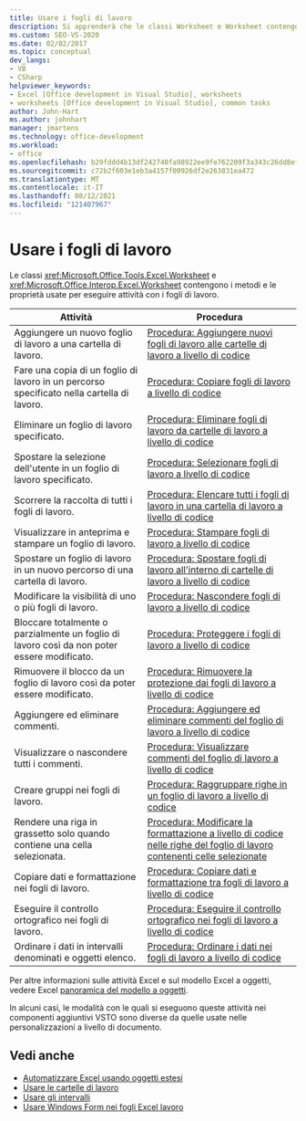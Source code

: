 ```yaml
---
title: Usare i fogli di lavoro
description: Si apprenderà che le classi Worksheet e Worksheet contengono i metodi e le proprietà utilizzati per eseguire attività con i fogli di lavoro.
ms.custom: SEO-VS-2020
ms.date: 02/02/2017
ms.topic: conceptual
dev_langs:
- VB
- CSharp
helpviewer_keywords:
- Excel [Office development in Visual Studio], worksheets
- worksheets [Office development in Visual Studio], common tasks
author: John-Hart
ms.author: johnhart
manager: jmartens
ms.technology: office-development
ms.workload:
- office
ms.openlocfilehash: b29fddd4b13df242740fa98922ee9fe762209f3a343c26dd8ef7cceb5293153d
ms.sourcegitcommit: c72b2f603e1eb3a4157f00926df2e263831ea472
ms.translationtype: MT
ms.contentlocale: it-IT
ms.lasthandoff: 08/12/2021
ms.locfileid: "121407967"
---
```

# <a name="work-with-worksheets"></a>Usare i fogli di lavoro
  Le classi <xref:Microsoft.Office.Tools.Excel.Worksheet> e <xref:Microsoft.Office.Interop.Excel.Worksheet> contengono i metodi e le proprietà usate per eseguire attività con i fogli di lavoro.

|Attività|Procedura|
|----------|---------------|
|Aggiungere un nuovo foglio di lavoro a una cartella di lavoro.|[Procedura: Aggiungere nuovi fogli di lavoro alle cartelle di lavoro a livello di codice](../vsto/how-to-programmatically-add-new-worksheets-to-workbooks.md)|
|Fare una copia di un foglio di lavoro in un percorso specificato nella cartella di lavoro.|[Procedura: Copiare fogli di lavoro a livello di codice](../vsto/how-to-programmatically-copy-worksheets.md)|
|Eliminare un foglio di lavoro specificato.|[Procedura: Eliminare fogli di lavoro da cartelle di lavoro a livello di codice](../vsto/how-to-programmatically-delete-worksheets-from-workbooks.md)|
|Spostare la selezione dell'utente in un foglio di lavoro specificato.|[Procedura: Selezionare fogli di lavoro a livello di codice](../vsto/how-to-programmatically-select-worksheets.md)|
|Scorrere la raccolta di tutti i fogli di lavoro.|[Procedura: Elencare tutti i fogli di lavoro in una cartella di lavoro a livello di codice](../vsto/how-to-programmatically-list-all-worksheets-in-a-workbook.md)|
|Visualizzare in anteprima e stampare un foglio di lavoro.|[Procedura: Stampare fogli di lavoro a livello di codice](../vsto/how-to-programmatically-print-worksheets.md)|
|Spostare un foglio di lavoro in un nuovo percorso di una cartella di lavoro.|[Procedura: Spostare fogli di lavoro all'interno di cartelle di lavoro a livello di codice](../vsto/how-to-programmatically-move-worksheets-within-workbooks.md)|
|Modificare la visibilità di uno o più fogli di lavoro.|[Procedura: Nascondere fogli di lavoro a livello di codice](../vsto/how-to-programmatically-hide-worksheets.md)|
|Bloccare totalmente o parzialmente un foglio di lavoro così da non poter essere modificato.|[Procedura: Proteggere i fogli di lavoro a livello di codice](../vsto/how-to-programmatically-protect-worksheets.md)|
|Rimuovere il blocco da un foglio di lavoro così da poter essere modificato.|[Procedura: Rimuovere la protezione dai fogli di lavoro a livello di codice](../vsto/how-to-programmatically-remove-protection-from-worksheets.md)|
|Aggiungere ed eliminare commenti.|[Procedura: Aggiungere ed eliminare commenti del foglio di lavoro a livello di codice](../vsto/how-to-programmatically-add-and-delete-worksheet-comments.md)|
|Visualizzare o nascondere tutti i commenti.|[Procedura: Visualizzare commenti del foglio di lavoro a livello di codice](../vsto/how-to-programmatically-display-worksheet-comments.md)|
|Creare gruppi nei fogli di lavoro.|[Procedura: Raggruppare righe in un foglio di lavoro a livello di codice](../vsto/how-to-programmatically-group-rows-in-a-worksheet.md)|
|Rendere una riga in grassetto solo quando contiene una cella selezionata.|[Procedura: Modificare la formattazione a livello di codice nelle righe del foglio di lavoro contenenti celle selezionate](../vsto/how-to-programmatically-change-formatting-in-worksheet-rows-containing-selected-cells.md)|
|Copiare dati e formattazione nei fogli di lavoro.|[Procedura: Copiare dati e formattazione tra fogli di lavoro a livello di codice](../vsto/how-to-programmatically-copy-data-and-formatting-across-worksheets.md)|
|Eseguire il controllo ortografico nei fogli di lavoro.|[Procedura: Eseguire il controllo ortografico nei fogli di lavoro a livello di codice](../vsto/how-to-programmatically-check-spelling-in-worksheets.md)|
|Ordinare i dati in intervalli denominati e oggetti elenco.|[Procedura: Ordinare i dati nei fogli di lavoro a livello di codice](../vsto/how-to-programmatically-sort-data-in-worksheets.md)|

 Per altre informazioni sulle attività Excel e sul modello Excel a oggetti, vedere Excel [panoramica del modello a oggetti](../vsto/excel-object-model-overview.md).

 In alcuni casi, le modalità con le quali si eseguono queste attività nei componenti aggiuntivi VSTO sono diverse da quelle usate nelle personalizzazioni a livello di documento.

## <a name="see-also"></a>Vedi anche
- [Automatizzare Excel usando oggetti estesi](../vsto/automating-excel-by-using-extended-objects.md)
- [Usare le cartelle di lavoro](../vsto/working-with-workbooks.md)
- [Usare gli intervalli](../vsto/working-with-ranges.md)
- [Usare Windows Form nei fogli Excel lavoro](../vsto/using-windows-forms-controls-on-excel-worksheets.md)
